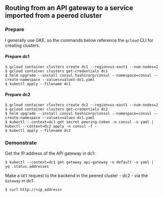 ## Routing from an API gateway to a service imported from a peered cluster

### Prepare

I generally use GKE, so the commands below reference the `gcloud` CLI for creating clusters.

#### Prepare dc1
```shell
$ gcloud container clusters create dc1 --region=us-east1 --num-nodes=2
$ gcloud container clusters get-credentials dc1
$ helm upgrade --install consul hashicorp/consul --namespace=consul --create-namespace --values=values-dc1.yaml
$ kubectl apply --filename dc1
```


#### Prepare dc2
```shell
$ gcloud container clusters create dc2 --region=us-east1 --num-nodes=2
$ gcloud container clusters get-credentials dc2
$ helm upgrade --install consul hashicorp/consul --namespace=consul --create-namespace --values=values-dc1.yaml
$ kubectl --context=dc1 get secret peering-token -n consul -o yaml | kubectl --context=dc2 apply -n consul -f -
$ kubectl apply --filename dc2
```

### Demonstrate

Get the IP address of the API gateway in dc1:
```shell
$ kubectl --context=dc1 get gateway api-gateway -n default -o yaml | yq .status.addresses
```

Make a `GET` request to the backend in the peered cluster - dc2 - via the `Gateway` in dc1:
```shell
$ curl http://<ip_address>
```
